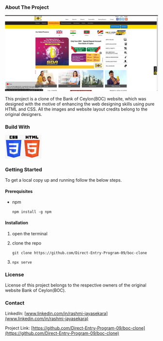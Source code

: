 ### About The Project
![image](images/image-1.png)



This project is a clone of the Bank of Ceylon(BOC) website, which was designed with the motive of enhancing the web designing skills using pure HTML and CSS. All the images and website layout credits belong to the original designers.



### Build With
<img src="images/image-2.png" width="120px" >



### Getting Started
To get a local copy up and running follow the below steps.


#### Prerequisites
- npm 

    `npm install -g npm`

#### Installation
1. open the terminal
2. clone the repo

    `git clone https://github.com/Direct-Entry-Program-09/boc-clone`

3. 
    `npx serve`
### License
License of this project belongs to the respective owners of the original website Bank of Ceylon(BOC).

### Contact

LinkedIn: [www.linkedin.com/in/rashmi-jayasekara](www.linkedin.com/in/rashmi-jayasekara)

Project Link: [https://github.com/Direct-Entry-Program-09/boc-clone](https://github.com/Direct-Entry-Program-09/boc-clone)
